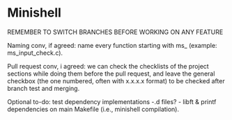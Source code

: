 # Minishell

REMEMBER TO SWITCH BRANCHES BEFORE WORKING ON ANY FEATURE

Naming conv, if agreed: name every function starting with ms_ (example: ms_input_check.c).

Pull request conv, i agreed: we can check the checklists of the project sections while doing them before the pull request, and leave the general checkbox (the one numbered, often with x.x.x.x format) to be checked after branch test and merging.

Optional to-do: test dependency implementations
	-.d files?
	- libft & printf dependencies on main Makefile (i.e., minishell compilation).
